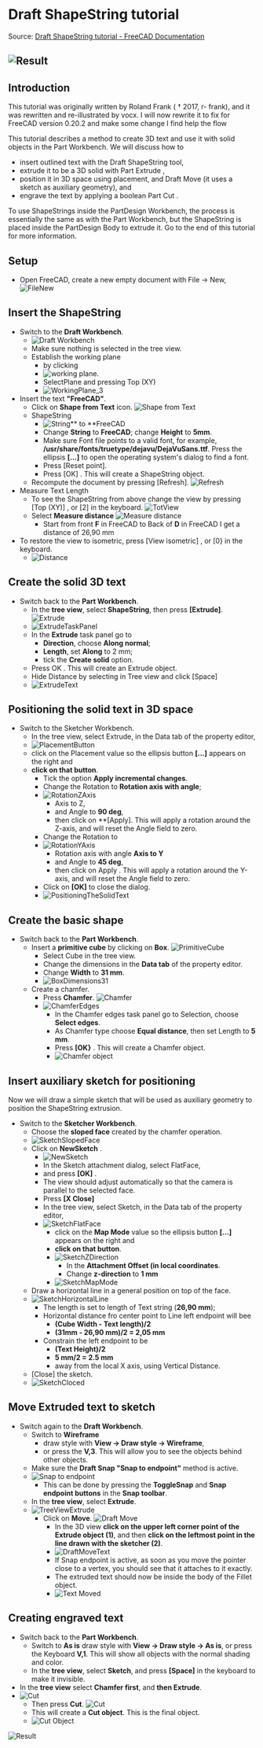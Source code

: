 # Draft ShapeString tutorial

Source: [Draft ShapeString tutorial - FreeCAD Documentation](https://wiki.freecad.org/Draft_ShapeString_tutorial)

## ![Result](./Image/EndResult.png)

## Introduction

This tutorial was originally written by Roland Frank ( † 2017, r-
frank), and it was rewritten and re-illustrated by vocx. I will now rewrite it to fix for FreeCAD version 0.20.2 and make some change I find help the flow

This tutorial describes a method to create 3D text and use it with
solid objects in the Part Workbench. We will discuss how to

* insert outlined text with the Draft ShapeString tool,
* extrude it to be a 3D solid with Part Extrude ,
* position it in 3D space using placement, and Draft Move (it uses a sketch as auxiliary geometry), and 
* engrave the text by applying a boolean Part Cut .

To use ShapeStrings inside the PartDesign Workbench, the process is essentially the same as with the Part Workbench, but the ShapeString is placed inside the PartDesign Body to extrude it. Go to the end of this tutorial for more information.

## Setup

* Open FreeCAD, create a new empty document with File → New, ![FileNew](./Image/FileNew.png) 

## Insert the ShapeString

* Switch to the **Draft Workbench**.
  * ![Draft Workbench](./Image/DraftWorkbench.png)
  * Make sure nothing is selected in the tree view.
  * Establish the working plane 
    * by clicking 
    * ![working plane](./Image/WorkingPlane_1.png). 
    * SelectPlane and pressing  Top (XY)
    * ![WorkingPlane_3](./Image/WorkingPlane_3.png)
* Insert the text **"FreeCAD"**.
  * Click on **Shape from Text** icon. ![Shape from Text](./Image/ShapeFromText.png)
  * ShapeString
    * ![String** to **FreeCAD](./Image/StringToFreeCAD.png)
    * Change **String** to **FreeCAD**; change **Height** to **5mm**.
    * Make sure Font file points to a valid font, for example, **/usr/share/fonts/truetype/dejavu/DejaVuSans.ttf**. Press the ellipsis **[...]** to open the operating system's dialog to find a font.
    * Press [Reset point].
    * Press [OK] . This will create a ShapeString object.
  * Recompute the document by pressing [Refresh]. ![Refresh](./Image/Refresh.png)
* Measure Text Length
  * To see the ShapeString from above change the view by pressing [Top (XY)] , or [2] in the keyboard. ![TotView](./Image/TopView.png)
  * Select **Measure distance** ![Measure distance](./Image/MeasureDistance.png)
    * Start from front **F** in FreeCAD to Back of **D** in FreeCAD I get a distance of 26,90 mm
* To restore the view to isometric, press [View isometric] , or [0} in the keyboard.
  * ![Distance](./Image/Distance.png)

## Create the solid 3D text

* Switch back to the **Part Workbench**.
  * In the **tree view**, select **ShapeString**, then press **[Extrude]**. ![Extrude](./Image/Extrude.png)
  * ![ExtrudeTaskPanel](./Image/ExtrudeTaskPanel.png)
  * In the **Extrude** task panel go to 
    * **Direction**, choose **Along normal**;
    * **Length**, set **Along** to 2 mm;
    * tick the **Create solid** option.
  * Press OK . This will create an Extrude object.
  * Hide Distance by selecting in Tree view and click [Space]
  * ![ExtrudeText](./Image/ExtrudeText.png)

## Positioning the solid text in 3D space

* Switch to the Sketcher Workbench.
  * In the tree view, select Extrude, in the Data tab of the property editor, 
  * ![PlacementButton](./Image/PlacementButton.png)
  * click on the Placement value so the ellipsis button **[...]** appears on the right and
  * **click on that button**.
    * Tick the option **Apply incremental changes**.
    * Change the Rotation to **Rotation axis with angle**;
    * ![RotationZAxis](./Image/RotationZAxis.png)
      * Axis to Z, 
      * and Angle to **90 deg**, 
      * then click on **[Apply]. This will apply a rotation around the Z-axis, and will reset the Angle field to zero.
    * Change the Rotation to 
    * ![RotationYAxis](./Image/RotationYAxis.png)
      * Rotation axis with angle **Axis to Y**
      * and Angle to **45 deg**, 
      * then click on Apply . This will apply a rotation around the Y-axis, and will reset the Angle field to zero.
    * Click on **[OK]** to close the dialog.
    * ![PositioningTheSolidText](./Image/PositioningTheSolidText.png)

## Create the basic shape

* Switch back to the **Part Workbench**.
  * Insert a **primitive cube** by clicking on **Box**. ![PrimitiveCube](./Image/PrimitiveCube.png)
    * Select Cube in the tree view.
    * Change the dimensions in the **Data tab** of the property editor.
    * Change **Width** to **31 mm**.
    * ![BoxDimensions31](./Image/BoxDimensions31.png)
  * Create a chamfer.
    * Press **Chamfer**. ![Chamfer](./Image/Chamfer.png)
    * ![ChamferEdges](./Image/ChamferEdges.png)
      * In the Chamfer edges task panel go to Selection, choose **Select edges**. 
      * As Chamfer type choose **Equal distance**, then set Length to **5 mm**.
      * Press **[OK}** . This will create a Chamfer object.
      * ![Chamfer object](./Image/ChamferObject.png)

## Insert auxiliary sketch for positioning

Now we will draw a simple sketch that will be used as auxiliary geometry to position the ShapeString extrusion.

* Switch to the **Sketcher Workbench**.
  * Choose the **sloped face** created by the chamfer operation.
  * ![SketchSlopedFace](./Image/SketchSlopedFace.png)
  * Click on **NewSketch** .
    * ![NewSketch](./Image/NewSketch.png)
    * In the Sketch attachment dialog, select FlatFace,
    * and press **[OK]** .
    * The view should adjust automatically so that the camera is parallel to the selected face.
    * Press **[X Close]**
    * In the tree view, select Sketch, in the Data tab of the property editor,
    * ![SketchFlatFace](./Image/SketchFlatFace.png)
      * click on the **Map Mode** value so the ellipsis button **[...]** appears on the right and
      * **click on that button**.
      * ![SketchZDirection](./Image/SketchZDirection.png)
        * In the **Attachment Offset (in local coordinates**.
        * Change **z-direction** to **1 mm**
      * ![SketchMapMode](./Image/SketchMapMode.png)
  * Draw a horizontal line in a general position on top of the face.
  * ![SketchHorizontalLine](./Image/SketchHorizontalLine.png)
    * The length is set to length of Text string (**26,90 mm**); 
    * Horizontal distance fro center point to Line left endpoint will bee
      * **(Cube Width - Text length)/2**
      * **(31mm - 26,90 mm)/2 = 2,05 mm**
    * Constrain the left endpoint to be
      * **(Text Height)/2**
      * **5 mm/2 = 2.5 mm**
      * away from the local X axis, using Vertical Distance.
  * [Close] the sketch.
  * ![SketchCloced](./Image/SketchClosed.png)

## Move Extruded text to sketch

* Switch again to the **Draft Workbench**.
  * Switch to **Wireframe** 
    * draw style with **View → Draw style → Wireframe**, 
    * or press the **V,3**. This will allow you to see the objects behind other objects.
  * Make sure the **Draft Snap "Snap to endpoint"** method is active.
  * ![Snap to endpoint](./Image/SnapEndpoint.png)
    * This can be done by pressing the **ToggleSnap** and **Snap endpoint buttons** in the **Snap toolbar**.
  * In the **tree view**, select **Extrude**.
  * ![TreeViewExtrude](./Image/TreeViewExtrude.png)
    * Click on **Move**. ![Draft Move](./Image/DraftMove.png)
      * In the 3D view **click on the upper left corner point of the Extrude object (1)**, and then **click on the leftmost point in the line drawn with the sketcher (2)**.
      * ![DraftMoveText](./Image/DraftMoveText.png)
      * If Snap endpoint is active, as soon as you move the pointer close to a vertex, you should see that it attaches to it exactly.
      * The extruded text should now be inside the body of the Fillet object.
      * ![Text Moved](./Image/DraftTextMoved.png)

## Creating engraved text

* Switch back to the **Part Workbench**.
  * Switch to **As is** draw style with **View → Draw style → As is**, or press the Keyboard **V,1**. This will show all objects with the normal shading and color.
  * In the **tree view**, select **Sketch**, and press **[Space]** in the keyboard to make it invisible.
* In the **tree view** select **Chamfer first**, and **then Extrude**.
* ![Cut](./Image/SelectCut.png)
  * Then press **Cut**. ![Cut](./Image/PartCut.png)
  * This will create a **Cut object**. This is the final object.
  * ![Cut Object](./Image/PathCutObject.png)

![Result](./Image/EndResult.png)